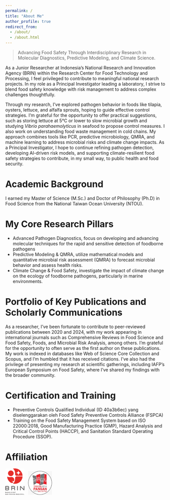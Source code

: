 ```yaml
---
permalink: /
title: "About Me"
author_profile: true
redirect_from: 
  - /about/
  - /about.html
---
```

> Advancing Food Safety Through Interdisciplinary Research in Molecular Diagnostics, Predictive Modeling, and Climate Science.

As a Junior Researcher at Indonesia’s National Research and Innovation Agency (BRIN) within the Research Center for Food Technology and Processing, I feel privileged to contribute to meaningful national research projects. In my role as a Principal Investigator leading a laboratory, I strive to blend food safety knowledge with risk management to address complex challenges thoughtfully.

Through my research, I’ve explored pathogen behavior in foods like tilapia, oysters, lettuce, and alfalfa sprouts, hoping to guide effective control strategies. I’m grateful for the opportunity to offer practical suggestions, such as storing lettuce at 5°C or lower to slow microbial growth and studying <em>Vibrio parahaemolyticus</em> in seafood to propose control measures. I also work on understanding food waste management in cold chains. My approach combines tools like PCR, predictive microbiology, QMRA, and machine learning to address microbial risks and climate change impacts. As a Principal Investigator, I hope to continue refining pathogen detection, developing AI-driven risk models, and supporting climate-resilient food safety strategies to contribute, in my small way, to public health and food security.

Academic Background 
=====
I earned my Master of Science (M.Sc.) and Doctor of Philosophy (Ph.D) in Food Science from the National Taiwan Ocean University (NTOU).

My Core Research Pillars 
=====
* Advanced Pathogen Diagnostics, focus on developing and advancing molecular techniques for the rapid and sensitive detection of foodborne pathogens
* Predictive Modeling & QMRA, utilize mathematical models and quantitative microbial risk assessment (QMRA) to forecast microbial behavior and assess health risks.
* Climate Change & Food Safety, investigate the impact of climate change on the ecology of foodborne pathogens, particularly in marine environments.

Portfolio of Key Publications and Scholarly Communications
=====
As a researcher, I’ve been fortunate to contribute to peer-reviewed publications between 2020 and 2024, with my work appearing in international journals such as Comprehensive Reviews in Food Science and Food Safety, Foods, and Microbial Risk Analysis, among others. I’m grateful for the opportunity to often serve as the first author on these publications. My work is indexed in databases like Web of Science Core Collection and Scopus, and I’m humbled that it has received citations. I’ve also had the privilege of presenting my research at scientific gatherings, including IAFP’s European Symposium on Food Safety, where I’ve shared my findings with the broader community.

Certification and Training
=====
* Preventive Controls Qualified Individual (ID 40a3b6ec) yang diselenggarakan oleh Food Safety Preventive Controls Alliance (FSPCA)
* Training on the Food Safety Management System based on ISO 22000:2018, Good Manufacturing Practice (GMP), Hazard Analysis and Critical Control Points (HACCP), and Sanitation Standard Operating Procedure (SSOP).

Affiliation  
=====
<img src = "images/logo_brin.png" width = "60px" /> &nbsp;
<img src = "images/logo_prtpp.png" width = "75px" />

